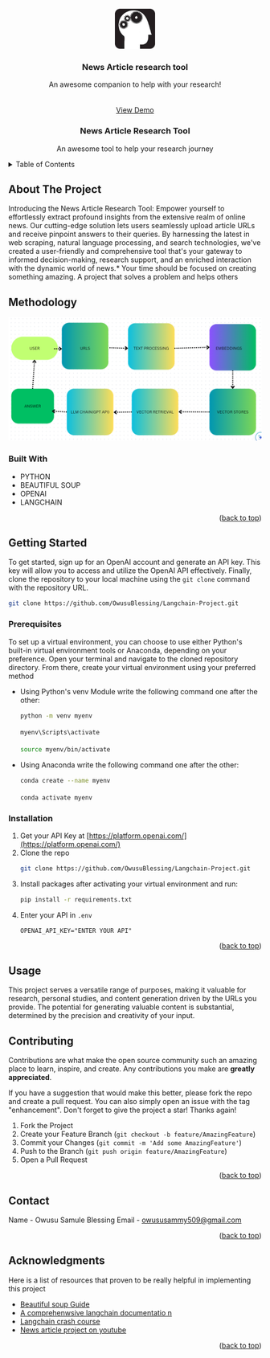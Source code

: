 
<!-- PROJECT LOGO -->
<br />
<div align="center">

  <a href="https://github.com/othneildrew/Best-README-Template">
    <img src="serach_img.jpeg" alt="Logo" width="80" height="80">
  </a>

  <h3 align="center">News Article research tool</h3>

  <p align="center">
    An awesome companion to help with your research!
    <br />
    <br />
    <br />
    <a href="https://github.com/othneildrew/Best-README-Template">View Demo</a>

  <h3 align="center">News Article Research Tool</h3>

  <p align="center">
    An awesome tool to help your research journey
    <br />

 </p>
</div>



<!-- TABLE OF CONTENTS -->
<details>
  <summary>Table of Contents</summary>
  <ol>
    <li>
      <a href="#about-the-project">About The Project</a>
      <ul>
        <li><a href="#built-with">Built With</a></li>
      </ul>
    </li>
    <li>
      <a href="#getting-started">Getting Started</a>
      <ul>
        <li><a href="#prerequisites">Prerequisites</a></li>
        <li><a href="#installation">Installation</a></li>
      </ul>
    </li>
    <li><a href="#usage">Usage</a></li>
    <li><a href="#roadmap">Roadmap</a></li>
    <li><a href="#contributing">Contributing</a></li>
    <li><a href="#license">License</a></li>
    <li><a href="#contact">Contact</a></li>
    <li><a href="#acknowledgments">Acknowledgments</a></li>
  </ol>
</details>


<!-- ABOUT THE PROJECT -->
## About The Project
Introducing the News Article Research Tool: Empower yourself to effortlessly extract profound insights from the extensive realm of online news. Our cutting-edge solution lets users seamlessly upload article URLs and receive pinpoint answers to their queries. By harnessing the latest in web scraping, natural language processing, and search technologies, we've created a user-friendly and comprehensive tool that's your gateway to informed decision-making, research support, and an enriched interaction with the dynamic world of news.* Your time should be focused on creating something amazing. A project that solves a problem and helps others

## Methodology
![Methodology](meth.PNG)


### Built With
* PYTHON
* BEAUTIFUL SOUP
* OPENAI
* LANGCHAIN

<p align="right">(<a href="#readme-top">back to top</a>)</p>



<!-- GETTING STARTED -->
## Getting Started

To get started, sign up for an OpenAI account and generate an API key. This key will allow you to access and utilize the OpenAI API effectively. Finally, clone the repository to your local machine using the `git clone` command with the repository URL.
```sh
git clone https://github.com/OwusuBlessing/Langchain-Project.git
```

### Prerequisites
To set up a virtual environment, you can choose to use either Python's built-in virtual environment tools or Anaconda, depending on your preference. Open your terminal and navigate to the cloned repository directory. From there, create your virtual environment using your preferred method
* Using Python's venv Module write the following command one after the other:
  ```sh
  python -m venv myenv
  
  myenv\Scripts\activate
  
  source myenv/bin/activate

  ```
  

* Using Anaconda write the following command one after the other:
  ```sh
  conda create --name myenv
  
  conda activate myenv
  ```


### Installation


1. Get your API Key at [https://platform.openai.com/](https://platform.openai.com/)
2. Clone the repo
   ```sh
   git clone https://github.com/OwusuBlessing/Langchain-Project.git
   ```
3. Install packages after activating your virtual environment and run:
   ```sh
   pip install -r requirements.txt
   ```
4. Enter your API in `.env`
   ```env
   OPENAI_API_KEY="ENTER YOUR API"
   ```

<p align="right">(<a href="#readme-top">back to top</a>)</p>



<!-- USAGE EXAMPLES -->
## Usage
This project serves a versatile range of purposes, making it valuable for research, personal studies, and content generation driven by the URLs you provide. The potential for generating valuable content is substantial, determined by the precision and creativity of your input.





<!-- CONTRIBUTING -->
## Contributing

Contributions are what make the open source community such an amazing place to learn, inspire, and create. Any contributions you make are **greatly appreciated**.

If you have a suggestion that would make this better, please fork the repo and create a pull request. You can also simply open an issue with the tag "enhancement".
Don't forget to give the project a star! Thanks again!

1. Fork the Project
2. Create your Feature Branch (`git checkout -b feature/AmazingFeature`)
3. Commit your Changes (`git commit -m 'Add some AmazingFeature'`)
4. Push to the Branch (`git push origin feature/AmazingFeature`)
5. Open a Pull Request

<p align="right">(<a href="#readme-top">back to top</a>)</p>





<!-- CONTACT -->
## Contact
Name - Owusu Samule Blessing
Email - owususammy509@gmail.com

<p align="right">(<a href="#readme-top">back to top</a>)</p>



<!-- ACKNOWLEDGMENTS -->
## Acknowledgments

Here is a list of resources that proven to be really helpful in implementing this project

* [Beautiful soup Guide](https://realpython.com/beautiful-soup-web-scraper-python/)
* [A comprehenwsive langchain documentatio n]([https://www.webpagefx.com/tools/emoji-cheat-sheet](https://python.langchain.com/docs/get_started/introduction))
* [Langchain crash course](https://www.youtube.com/watch?v=nAmC7SoVLd8&t=2445s)
* [News article project on youtube](https://www.youtube.com/watch?v=MoqgmWV1fm8)
<p align="right">(<a href="#readme-top">back to top</a>)</p>

